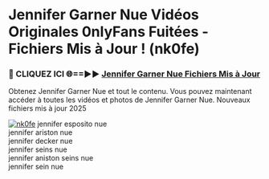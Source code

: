 # Jennifer Garner Nue Vidéos Originales 0nlyFans Fuitées - Fichiers Mis à Jour ! (nk0fe)

<h3>🔴 CLIQUEZ ICI 🌐==►► <a href="https://tinyurl.com/2pmr4ezf" rel="nofollow">Jennifer Garner Nue Fichiers Mis à Jour</a></h3>

Obtenez Jennifer Garner Nue et tout le contenu. Vous pouvez maintenant accéder à toutes les vidéos et photos de Jennifer Garner Nue. Nouveaux fichiers mis à jour 2025

[![nk0fe](https://i.imgur.com/6SNvagu.gif)](https://tinyurl.com/2pmr4ezf)
jennifer esposito nue<br>
jennifer ariston nue<br>
jennifer decker nue<br>
jennifer seins nue<br>
jennifer aniston seins nue<br>
jennifer sein nue